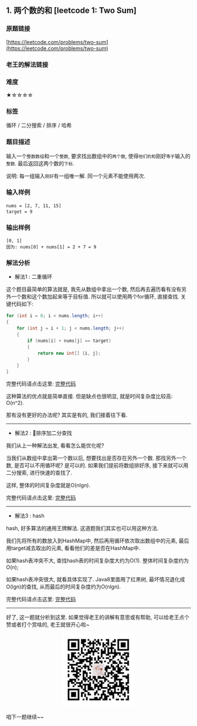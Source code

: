 ## 1. 两个数的和 [leetcode 1: Two Sum]

### 原题链接

[https://leetcode.com/problems/two-sum](https://leetcode.com/problems/two-sum)


### 老王的解法链接
[]()

### 难度

★☆☆☆☆

### 标签

循环 / 二分搜索 / 排序 / 哈希

### 题目描述

输入一个`整数数组`和一个`整数`, 要求找出数组中的`两个数`, 使得`他们的和`刚好`等于`输入的`整数`. 最后返回这两个数的`下标`.

说明: 每一组输入`刚好`有一组唯一解. 同一个元素不能使用两次.

### 输入样例

```
nums = [2, 7, 11, 15]
target = 9
```

### 输出样例

```
[0, 1]
因为: nums[0] + nums[1] = 2 + 7 = 9
```

### 解法分析

* 解法1 : 二重循环

这个题目最简单的算法就是, 我先从数组中拿出一个数, 然后再去遍历看有没有另外一个数和这个数加起来等于目标值. 所以就可以使用两个for循环, 直接查找. 关键代码如下:

```java
for (int i = 0; i < nums.length; i++)
{
    for (int j = i + 1; j < nums.length; j++)
    {
        if (nums[i] + nums[j] == target)
        {
            return new int[] {i, j};
        }
    }
}
```

完整代码请点击这里: [完整代码](Solution1.java)

这种算法的优点就是简单直接. 但是缺点也很明显, 就是时间复杂度比较高: O(n^2).

那有没有更好的办法呢? 其实是有的, 我们接着往下看.

---

* 解法2 : 排序加二分查找

我们从上一种解法出发, 看看怎么能优化呢? 

当我们从数组中拿出第一个数以后, 想要找出是否存在另外一个数. 那找另外一个数, 是否可以不用循环呢? 是可以的. 如果我们提前将数组排好序, 接下来就可以用二分搜索, 进行快速的查找了. 

这样, 整体的时间复杂度就是O(nlgn).

完整代码请点击这里: [完整代码](Solution2.java)

---

* 解法3 : hash

hash, 好多算法的通用王牌解法. 这道题我们其实也可以用这种方法.

我们先将所有的数放入到HashMap中, 然后再用循环依次取出数组中的元素, 最后用target减去取出的元素, 看看他们的差是否在HashMap中.

如果hash表冲突不大, 查找hash表的时间复杂度大约为O(1). 整体时间复杂度约为O(n);

如果hash表冲突很大, 就看具体实现了. Java8里面用了红黑树, 最坏情况退化成O(lgn)的查找, 从而最后的时间复杂度约为O(nlgn).

完整代码请点击这里: [完整代码](Solution3.java)

---

好了, 这一题就分析到这里. 如果觉得老王的讲解有意思或有帮助, 可以给老王点个赞或者打个赏啥的, 老王就很开心啦~

<div align="center"><img src="../qrcode_pay.min.jpg" width="200" height="200" /></div>

咱下一题继续~~
